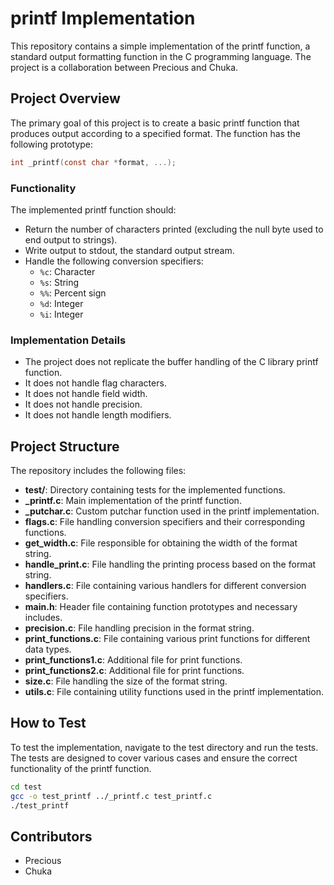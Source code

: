 # printf Implementation

This repository contains a simple implementation of the printf function, a standard output formatting function in the C programming language. The project is a collaboration between Precious and Chuka.

## Project Overview

The primary goal of this project is to create a basic printf function that produces output according to a specified format. The function has the following prototype:

```c
int _printf(const char *format, ...);
```

### Functionality

The implemented printf function should:

- Return the number of characters printed (excluding the null byte used to end output to strings).
- Write output to stdout, the standard output stream.
- Handle the following conversion specifiers:
  - `%c`: Character
  - `%s`: String
  - `%%`: Percent sign
  - `%d`: Integer
  - `%i`: Integer

### Implementation Details

- The project does not replicate the buffer handling of the C library printf function.
- It does not handle flag characters.
- It does not handle field width.
- It does not handle precision.
- It does not handle length modifiers.

## Project Structure

The repository includes the following files:

- **test/**: Directory containing tests for the implemented functions.
- **_printf.c**: Main implementation of the printf function.
- **_putchar.c**: Custom putchar function used in the printf implementation.
- **flags.c**: File handling conversion specifiers and their corresponding functions.
- **get_width.c**: File responsible for obtaining the width of the format string.
- **handle_print.c**: File handling the printing process based on the format string.
- **handlers.c**: File containing various handlers for different conversion specifiers.
- **main.h**: Header file containing function prototypes and necessary includes.
- **precision.c**: File handling precision in the format string.
- **print_functions.c**: File containing various print functions for different data types.
- **print_functions1.c**: Additional file for print functions.
- **print_functions2.c**: Additional file for print functions.
- **size.c**: File handling the size of the format string.
- **utils.c**: File containing utility functions used in the printf implementation.

## How to Test

To test the implementation, navigate to the test directory and run the tests. The tests are designed to cover various cases and ensure the correct functionality of the printf function.

```bash
cd test
gcc -o test_printf ../_printf.c test_printf.c
./test_printf
```

## Contributors

- Precious
- Chuka
